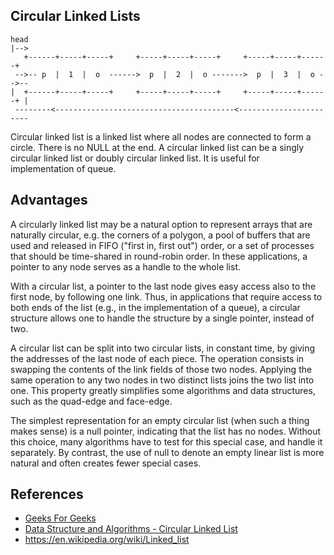 ## Circular Linked Lists

```
head
|-->
   +------+-----+-----+     +-----+-----+-----+     +-----+-----+------+
 -->-- p  |  1  |  o  ------>  p  |  2  |  o ------->  p  |  3  |  o -->--
|  +------+-----+-----+     +-----+-----+-----+     +-----+-----+------+ |
 --------<----------------------------------------<-----------------------

```
Circular linked list is a linked list where all nodes are connected to form a circle. There is no NULL at the end. A circular linked list can be a singly circular linked list or doubly circular linked list. It is useful for implementation of queue.

## Advantages

A circularly linked list may be a natural option to represent arrays that are naturally circular, e.g. the corners of a polygon, a pool of buffers that are used and released in FIFO ("first in, first out") order, or a set of processes that should be time-shared in round-robin order. In these applications, a pointer to any node serves as a handle to the whole list.  

With a circular list, a pointer to the last node gives easy access also to the first node, by following one link. Thus, in applications that require access to both ends of the list (e.g., in the implementation of a queue), a circular structure allows one to handle the structure by a single pointer, instead of two.  

A circular list can be split into two circular lists, in constant time, by giving the addresses of the last node of each piece. The operation consists in swapping the contents of the link fields of those two nodes. Applying the same operation to any two nodes in two distinct lists joins the two list into one. This property greatly simplifies some algorithms and data structures, such as the quad-edge and face-edge.  

The simplest representation for an empty circular list (when such a thing makes sense) is a null pointer, indicating that the list has no nodes. Without this choice, many algorithms have to test for this special case, and handle it separately. By contrast, the use of null to denote an empty linear list is more natural and often creates fewer special cases.

## References

- [Geeks For Geeks](geeksforgeeks.org)
- [Data Structure and Algorithms - Circular Linked List](http://www.geeksforgeeks.org/circular-linked-list/)
- https://en.wikipedia.org/wiki/Linked_list
